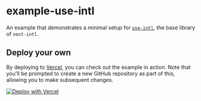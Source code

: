 # example-use-intl

An example that demonstrates a minimal setup for [`use-intl`](https://www.npmjs.com/package/use-intl), the base library of `next-intl`.

## Deploy your own

By deploying to [Vercel](https://vercel.com), you can check out the example in action. Note that you'll be prompted to create a new GitHub repository as part of this, allowing you to make subsequent changes.

[![Deploy with Vercel](https://vercel.com/button)](https://vercel.com/new/clone?repository-url=https://github.com/amannn/next-intl/tree/main/examples/example-use-intl)
